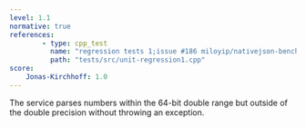 ```yaml
---
level: 1.1
normative: true
references:
        - type: cpp_test
          name: "regression tests 1;issue #186 miloyip/nativejson-benchmark: floating-point parsing"
          path: "tests/src/unit-regression1.cpp"
score:
    Jonas-Kirchhoff: 1.0
---
```


The service parses numbers within the 64-bit double range but outside of the double precision without throwing an exception.